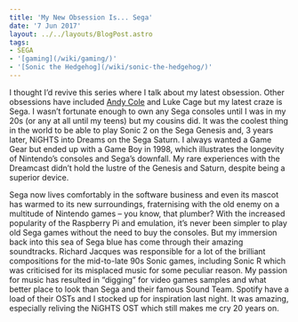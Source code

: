 ```yaml
---
title: 'My New Obsession Is... Sega'
date: '7 Jun 2017'
layout: ../../layouts/BlogPost.astro
tags:
- SEGA
- '[gaming](/wiki/gaming/)'
- '[Sonic the Hedgehog](/wiki/sonic-the-hedgehog/)'
---
```


I thought I’d revive this series where I talk about my latest obsession. Other obsessions have included [Andy Cole](https://themovehubdotcom.wordpress.com/2018/11/21/my-footballing-magi/) and Luke Cage but my latest craze is Sega. I wasn’t fortunate enough to own any Sega consoles until I was in my 20s (or any at all until my teens) but my cousins did. It was the coolest thing in the world to be able to play Sonic 2 on the Sega Genesis and, 3 years later, NiGHTS into Dreams on the Sega Saturn. I always wanted a Game Gear but ended up with a Game Boy in 1998, which illustrates the longevity of Nintendo’s consoles and Sega’s downfall. My rare experiences with the Dreamcast didn’t hold the lustre of the Genesis and Saturn, despite being a superior device.             

Sega now lives comfortably in the software business and even its mascot has warmed to its new surroundings, fraternising with the old enemy on a multitude of Nintendo games – you know, that plumber? With the increased popularity of the Raspberry Pi and emulation, it’s never been simpler to play old Sega games without the need to buy the consoles. But my immersion back into this sea of Sega blue has come through their amazing soundtracks. Richard Jacques was responsible for a lot of the brilliant compositions for the mid-to-late 90s Sonic games, including Sonic R which was criticised for its misplaced music for some peculiar reason. My passion for music has resulted in “digging” for video games samples and what better place to look than Sega and their famous Sound Team. Spotify have a load of their OSTs and I stocked up for inspiration last night. It was amazing, especially reliving the NiGHTS OST which still makes me cry 20 years on.